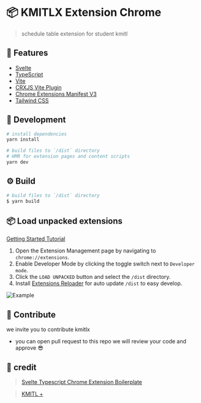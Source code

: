 # 📦 KMITLX Extension Chrome

> schedule table extension for student kmitl

## 🔮 Features

-   [Svelte](https://svelte.dev/)
-   [TypeScript](https://www.typescriptlang.org/)
-   [Vite](https://vitejs.dev/)
-   [CRXJS Vite Plugin](https://github.com/crxjs/chrome-extension-tools/blob/main/packages/vite-plugin/README.md)
-   [Chrome Extensions Manifest V3](https://developer.chrome.com/docs/extensions/mv3/intro/)
-   [Tailwind CSS](https://tailwindcss.com/)

## 🚜 Development

```bash
# install dependencies
yarn install

# build files to `/dist` directory
# HMR for extension pages and content scripts
yarn dev
```

## ⚙️ Build

```bash
# build files to `/dist` directory
$ yarn build
```

## 📦 Load unpacked extensions

[Getting Started Tutorial](https://developer.chrome.com/docs/extensions/mv3/getstarted/)

1. Open the Extension Management page by navigating to `chrome://extensions`.
2. Enable Developer Mode by clicking the toggle switch next to `Developer mode`.
3. Click the `LOAD UNPACKED` button and select the `/dist` directory.
4. Install [Extensions Reloader](https://chromewebstore.google.com/detail/extensions-reloader/fimgfedafeadlieiabdeeaodndnlbhid) for auto update `/dist` to easy develop.

![Example](https://wd.imgix.net/image/BhuKGJaIeLNPW9ehns59NfwqKxF2/vOu7iPbaapkALed96rzN.png?auto=format&w=571)

## 🤝 Contribute
we invite you to contribute kmitlx

- you can open pull request to this repo we will review your code and approve 😎

## 🫡 credit
> [Svelte Typescript Chrome Extension Boilerplate](https://github.com/NekitCorp/chrome-extension-svelte-typescript-boilerplate)

> [KMITL +](https://github.com/t0ngk/KMITL-PLUS)